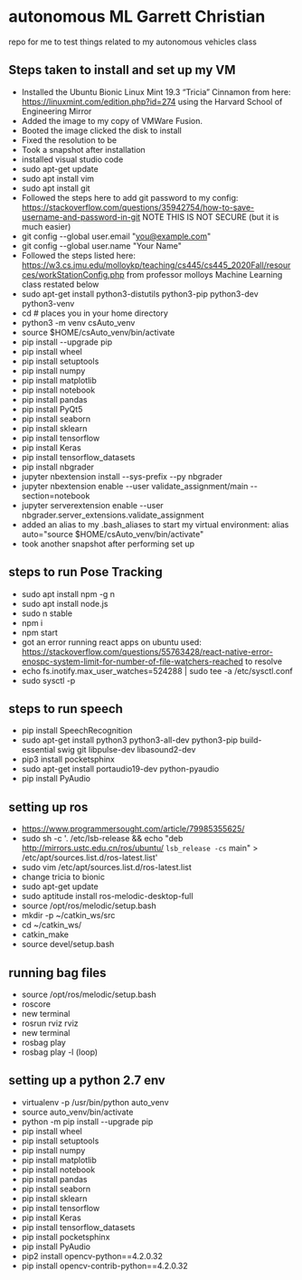 # autonomous ML Garrett Christian
repo for me to test things related to my autonomous vehicles class

## Steps taken to install and set up my VM
- Installed the Ubuntu Bionic Linux Mint 19.3 “Tricia” Cinnamon from here: https://linuxmint.com/edition.php?id=274 using the Harvard School of Engineering Mirror
- Added the image to my copy of VMWare Fusion.
- Booted the image clicked the disk to install
- Fixed the resolution to be
- Took a snapshot after installation
- installed visual studio code
- sudo apt-get update
- sudo apt install vim
- sudo apt install git
- Followed the steps here to add git password to my config: https://stackoverflow.com/questions/35942754/how-to-save-username-and-password-in-git NOTE THIS IS NOT SECURE (but it is much easier)
- git config --global user.email "you@example.com"
- git config --global user.name "Your Name"
- Followed the steps listed here: https://w3.cs.jmu.edu/molloykp/teaching/cs445/cs445_2020Fall/resources/workStationConfig.php from professor molloys Machine Learning class restated below
- sudo apt-get install python3-distutils python3-pip python3-dev python3-venv
- cd # places you in your home directory
- python3 -m venv csAuto_venv
- source $HOME/csAuto_venv/bin/activate
- pip install --upgrade pip
- pip install wheel
- pip install setuptools
- pip install numpy
- pip install matplotlib
- pip install notebook
- pip install pandas
- pip install PyQt5
- pip install seaborn
- pip install sklearn
- pip install tensorflow
- pip install Keras
- pip install tensorflow_datasets
- pip install nbgrader
- jupyter nbextension install --sys-prefix --py nbgrader
- jupyter nbextension enable --user validate_assignment/main --section=notebook
- jupyter serverextension enable --user nbgrader.server_extensions.validate_assignment
- added an alias to my .bash_aliases to start my virtual environment: alias auto="source $HOME/csAuto_venv/bin/activate"
- took another snapshot after performing set up

## steps to run Pose Tracking
- sudo apt install npm -g n
- sudo apt install node.js 
- sudo n stable
- npm i
- npm start
- got an error running react apps on ubuntu used: https://stackoverflow.com/questions/55763428/react-native-error-enospc-system-limit-for-number-of-file-watchers-reached to resolve
- echo fs.inotify.max_user_watches=524288 | sudo tee -a /etc/sysctl.conf
- sudo sysctl -p

## steps to run speech 
- pip install SpeechRecognition
- sudo apt-get install python3 python3-all-dev python3-pip build-essential swig git libpulse-dev libasound2-dev
- pip3 install pocketsphinx
- sudo apt-get install portaudio19-dev python-pyaudio
- pip install PyAudio

## setting up ros
- https://www.programmersought.com/article/79985355625/
- sudo sh -c '. /etc/lsb-release && echo "deb http://mirrors.ustc.edu.cn/ros/ubuntu/ `lsb_release -cs` main" > /etc/apt/sources.list.d/ros-latest.list'
- sudo vim /etc/apt/sources.list.d/ros-latest.list
- change tricia to bionic
- sudo apt-get update
- sudo aptitude install ros-melodic-desktop-full
- source /opt/ros/melodic/setup.bash
- mkdir -p ~/catkin_ws/src
- cd ~/catkin_ws/
- catkin_make
- source devel/setup.bash

## running bag files
- source /opt/ros/melodic/setup.bash
- roscore
- new terminal
- rosrun rviz rviz
- new terminal
- rosbag play <bagfile name>
- rosbag play -l <bagfile name> (loop)

## setting up a python 2.7 env
- virtualenv -p /usr/bin/python auto_venv
- source auto_venv/bin/activate
- python -m pip install --upgrade pip
- pip install wheel
- pip install setuptools
- pip install numpy
- pip install matplotlib
- pip install notebook
- pip install pandas
- pip install seaborn
- pip install sklearn
- pip install tensorflow
- pip install Keras
- pip install tensorflow_datasets
- pip install pocketsphinx
- pip install PyAudio
- pip2 install opencv-python==4.2.0.32
- pip install opencv-contrib-python==4.2.0.32


